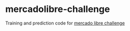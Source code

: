 # mercadolibre-challenge

Training and prediction code for [mercado libre challenge](https://ml-challenge.mercadolibre.com/)
